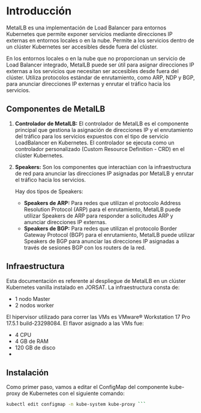 # Introducción

MetalLB es una implementación de Load Balancer para entornos Kubernetes que permite exponer servicios mediante direcciones IP externas en entornos locales o en la nube. Permite a los servicios dentro de un clúster Kubernetes ser accesibles desde fuera del clúster.

En los entornos locales o en la nube que no proporcionan un servicio de Load Balancer integrado, MetalLB puede ser útil para asignar direcciones IP externas a los servicios que necesitan ser accesibles desde fuera del clúster. Utiliza protocolos estándar de enrutamiento, como ARP, NDP y BGP, para anunciar direcciones IP externas y enrutar el tráfico hacia los servicios.

## Componentes de MetalLB

1. **Controlador de MetalLB:** El controlador de MetalLB es el componente principal que gestiona la asignación de direcciones IP y el enrutamiento del tráfico para los servicios expuestos con el tipo de servicio LoadBalancer en Kubernetes. El controlador se ejecuta como un controlador personalizado (Custom Resource Definition - CRD) en el clúster Kubernetes.

2. **Speakers:** Son los componentes que interactúan con la infraestructura de red para anunciar las direcciones IP asignadas por MetalLB y enrutar el tráfico hacia los servicios.

    Hay dos tipos de Speakers:
    - **Speakers de ARP:** Para redes que utilizan el protocolo Address Resolution Protocol (ARP) para el enrutamiento, MetalLB puede utilizar Speakers de ARP para responder a solicitudes ARP y anunciar direcciones IP externas.
    - **Speakers de BGP:** Para redes que utilizan el protocolo Border Gateway Protocol (BGP) para el enrutamiento, MetalLB puede utilizar Speakers de BGP para anunciar las direcciones IP asignadas a través de sesiones BGP con los routers de la red.

## Infraestructura

Esta documentación es referente al despliegue de MetalLB en un clúster Kubernetes vanilla instalado en JORSAT. La infraestructura consta de:

- 1 nodo Master
- 2 nodos worker

El hipervisor utilizado para correr las VMs es VMware® Workstation 17 Pro 17.5.1 build-23298084. El flavor asignado a las VMs fue:
  - 4 CPU
  - 4 GB de RAM
  - 120 GB de disco
  - 
## Instalación

Como primer paso, vamos a editar el ConfigMap del componente kube-proxy de Kubernetes con el siguiente comando:

```bash
kubectl edit configmap -n kube-system kube-proxy ```







